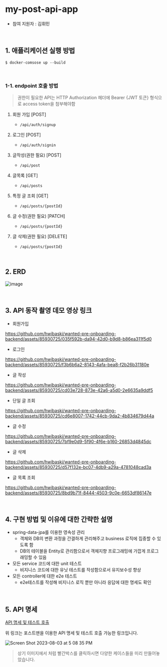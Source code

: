 # my-post-api-app

- 참여 지원자 : 김휘민

</br>

## 1. 애플리케이션 실행 방법

```shell
$ docker-comsose up --build
```

</br>

### 1-1. endpoint 호출 방법

> 권한이 필요한 API는 HTTP Authorization 헤더에 Bearer {JWT 토큰} 형식으로 access token을 첨부해야함

1. 회원 가입 [POST]
    - `/api/auth/signup`

2. 로그인 [POST]
    - `/api/auth/signin`

3. 글작성(권한 필요) [POST]
    - `/api/post`

3. 글목록 [GET]
    - `/api/posts`

4. 특정 글 조회 [GET]
    - `/api/posts/{postId}`

5. 글 수정(권한 필요) [PATCH]
    - `/api/posts/{postId}`

6. 글 삭제(권한 필요) [DELETE]
    - `/api/posts/{postId}`

</br>

## 2. ERD
![image](https://github.com/hwibaski/wanted-pre-onboarding-backend/assets/85930725/df59fb0f-cff6-4756-a6e1-dd65b4097725)

</br>

## 3. API 동작 촬영 데모 영상 링크

- 회원가입


https://github.com/hwibaski/wanted-pre-onboarding-backend/assets/85930725/035f592b-da94-42d0-b9d8-b86ea311f5d0

- 로그인



https://github.com/hwibaski/wanted-pre-onboarding-backend/assets/85930725/f3b6b6a2-8143-4afa-bea8-f2b26b31180e


- 글 작성



https://github.com/hwibaski/wanted-pre-onboarding-backend/assets/85930725/cd03e728-873e-42a6-a5d0-2e6635a9ddf5


- 단일 글 조회

  
https://github.com/hwibaski/wanted-pre-onboarding-backend/assets/85930725/cd6e8007-1742-44cb-9da2-4b834679d44a


- 글 수정


https://github.com/hwibaski/wanted-pre-onboarding-backend/assets/85930725/7bf9e0d9-5f90-4f6e-b160-26853d4845dc


- 글 삭제


https://github.com/hwibaski/wanted-pre-onboarding-backend/assets/85930725/d57f132e-bc07-4db9-a29a-4781048cad3a


- 글 목록 조회


https://github.com/hwibaski/wanted-pre-onboarding-backend/assets/85930725/8bd9b71f-8444-4503-9c0e-6653df86147e


</br>

## 4. 구현 방법 및 이유에 대한 간략한 설명

- spring-data-jpa를 이용한 영속성 관리
    - 객체와 DB의 변환 과정을 간결하게 관리해주고 business 로직에 집중할 수 있도록 함
    - DB의 테이블을 Entity로 관리함으로서 객체지향 프로그래밍에 가깝게 프로그래밍할 수 있음
- 모든 service 코드에 대한 unit 테스트
    - 비지니스 코드에 대한 유닛 테스트를 작성함으로서 유지보수성 향상
- 모든 controller에 대한 e2e 테스트
    - e2e테스트를 작성해 비지니스 로직 뿐만 아니라 응답에 대한 명세도 확인

</br>

## 5. API 명세

[API 명세 및 테스트 호출](https://documenter.getpostman.com/view/16343905/2s9XxwwDyi#018e9073-9be0-42b8-8bd2-42ac14a1d758)

위 링크는 포스트맨을 이용한 API 명세 및 테스트 호출 가능한 링크입니다.

![Screen Shot 2023-08-03 at 5 08 35 PM](https://github.com/hwibaski/wanted-pre-onboarding-backend/assets/85930725/b80acf7c-536e-48a2-adde-168eb6700263)

> 상기 이미지에서 처럼 빨간박스를 클릭하시면 다양한 케이스들을 미리 만들어놓았습니다.

